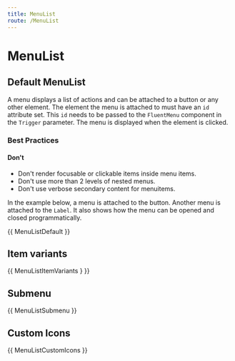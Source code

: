 ```yaml
---
title: MenuList
route: /MenuList
---
```


# MenuList

## Default MenuList

A menu displays a list of actions and can be attached to a button or any other element. The element the menu is attached to must have an `id` attribute
set. This `id` needs to be passed to the `FluentMenu` component in the `Trigger` parameter. The menu is displayed when the element is clicked.

### Best Practices

#### Don't
- Don't render focusable or clickable items inside menu items.
- Don't use more than 2 levels of nested menus.
- Don't use verbose secondary content for menuitems.

In the example below, a menu is attached to the button. Another menu is attached to the `Label`. It also shows how the menu can be opened and closed programmatically.

{{ MenuListDefault }}

## Item variants
{{ MenuListItemVariants } }}

## Submenu
{{ MenuListSubmenu }}

## Custom Icons
{{ MenuListCustomIcons }}
